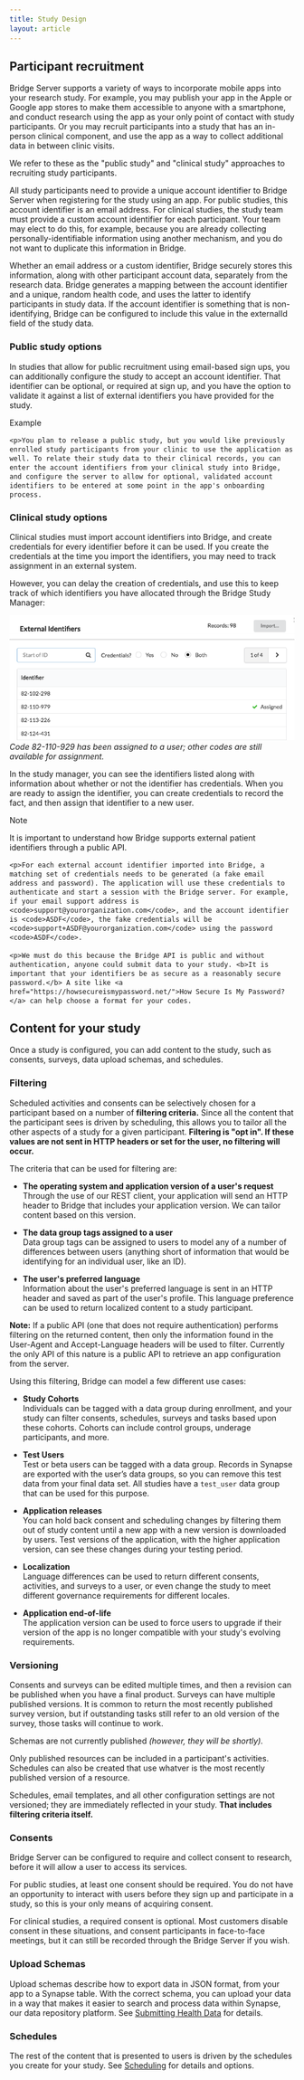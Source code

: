 ```yaml
---
title: Study Design
layout: article
---
```


<div id="toc"></div>

## Participant recruitment

Bridge Server supports a variety of ways to incorporate mobile apps into your research study. For example, you may publish your app in the Apple or Google app stores to make them accessible to anyone with a smartphone, and conduct research using the app as your only point of contact with study participants. Or you may recruit participants into a study that has an in-person clinical component, and use the app as a way to collect additional data in between clinic visits. 

We refer to these as the "public study" and "clinical study" approaches to recruiting study participants.

All study participants need to provide a unique account identifier to Bridge Server when registering for the study using an app. For public studies, this account identifier is an email address. For clinical studies, the study team must provide a custom account identifier for each participant. Your team may elect to do this, for example, because you are already collecting personally-identifiable information using another mechanism, and you do not want to duplicate this information in Bridge.

Whether an email address or a custom identifier, Bridge securely stores this information, along with other participant account data, separately from the research data. Bridge generates a mapping between the account identifier and a unique, random health code, and uses the latter to identify participants in study data. If the account identifier is something that is non-identifying, Bridge can be configured to include this value in the externalId field of the study data.

### Public study options

In studies that allow for public recruitment using email-based sign ups, you can additionally configure the study to accept an account identifier. That identifier can be optional, or required at sign up, and you have the option to validate it against a list of external identifiers you have provided for the study.

<div class="ui message">
    <div class="ui header">Example</div>

    <p>You plan to release a public study, but you would like previously enrolled study participants from your clinic to use the application as well. To relate their study data to their clinical records, you can enter the account identifiers from your clinical study into Bridge, and configure the server to allow for optional, validated account identifiers to be entered at some point in the app's onboarding process.
</div>

### Clinical study options

Clinical studies must import account identifiers into Bridge, and create credentials for every identifier before it can be used. If you create the credentials at the time you import the identifiers, you may need to track assignment in an external system.

However, you can delay the creation of credentials, and use this to keep track of which identifiers you have allocated through the Bridge Study Manager:

![Assigning External IDs](/images/assign_external_id.png)
_Code 82-110-929 has been assigned to a user; other codes are still available for assignment._

In the study manager, you can see the identifiers listed along with information about whether or not the identifier has credentials. When you are ready to assign the identifier, you can create credentials to record the fact, and then assign that identifier to a new user.

<div class="ui warning message">
    <div class="ui header">Note</div>
    <p>It is important to understand how Bridge supports external patient identifiers through a public API.

    <p>For each external account identifier imported into Bridge, a matching set of credentials needs to be generated (a fake email address and password). The application will use these credentials to authenticate and start a session with the Bridge server. For example, if your email support address is <code>support@yourorganization.com</code>, and the account identifier is <code>ASDF</code>, the fake credentials will be <code>support+ASDF@yourorganization.com</code> using the password <code>ASDF</code>.

    <p>We must do this because the Bridge API is public and without authentication, anyone could submit data to your study. <b>It is important that your identifiers be as secure as a reasonably secure password.</b> A site like <a href="https://howsecureismypassword.net/">How Secure Is My Password?</a> can help choose a format for your codes.
</div>

## Content for your study

Once a study is configured, you can add content to the study, such as consents, surveys, data upload schemas, and schedules. 

### Filtering

Scheduled activities and consents can be selectively chosen for a participant based on a number of **filtering criteria.** Since all the content that the participant sees is driven by scheduling, this allows you to tailor all the other aspects of a study for a given participant. **Filtering is "opt in". If these values are not sent in HTTP headers or set for the user, no filtering will occur.** 

The criteria that can be used for filtering are:

* **The operating system and application version of a user's request**<br>Through the use of our REST client, your application will send an HTTP header to Bridge that includes your application version. We can tailor content based on this version.

* **The data group tags assigned to a user**<br>Data group tags can be assigned to users to model any of a number of differences between users (anything short of information that would be identifying for an individual user, like an ID).

* **The user's preferred language**<br>Information about the user's preferred language is sent in an HTTP header and saved as part of the user's profile. This language preference can be used to return localized content to a study participant.

**Note:** If a public API (one that does not require authentication) performs filtering on the returned content, then only the information found in the User-Agent and Accept-Language headers will be used to filter. Currently the only API of this nature is a public API to retrieve an app configuration from the server. 

Using this filtering, Bridge can model a few different use cases: 

* **Study Cohorts**<br>Individuals can be tagged with a data group during enrollment, and your study can filter consents, schedules, surveys and tasks based upon these cohorts. Cohorts can include control groups, underage participants, and more.

* **Test Users**<br>Test or beta users can be tagged with a data group. Records in Synapse are exported with the user’s data groups, so you can remove this test data from your final data set. All studies have a `test_user` data group that can be used for this purpose.

* **Application releases**<br>You can hold back consent and scheduling changes by filtering them out of study content until a new app with a new version is downloaded by users. Test versions of the application, with the higher application version, can see these changes during your testing period.

* **Localization**<br>Language differences can be used to return different consents, activities, and surveys to a user, or even change the study to meet different governance requirements for different locales.

* **Application end-of-life**<br>The application version can be used to force users to upgrade if their version of the app is no longer compatible with your study's evolving requirements.

### Versioning

Consents and surveys can be edited multiple times, and then a revision can be published when you have a final product. Surveys can have multiple published versions. It is common to return the most recently published survey version, but if outstanding tasks still refer to an old version of the survey, those tasks will continue to work.

Schemas are not currently published _(however, they will be shortly)._

Only published resources can be included in a participant's activities. Schedules can also be created that use whatver is the most recently published version of a resource.

Schedules, email templates, and all other configuration settings are not versioned; they are immediately reflected in your study. **That includes filtering criteria itself.**

### Consents

Bridge Server can be configured to require and collect consent to research, before it will allow a user to access its services.

For public studies, at least one consent should be required. You do not have an opportunity to interact with users before they sign up and participate in a study, so this is your only means of acquiring consent.

For clinical studies, a required consent is optional. Most customers disable consent in these situations, and consent participants in face-to-face meetings, but it can still be recorded through the Bridge Server if you wish.

### Upload Schemas

Upload schemas describe how to export data in JSON format, from your app to a Synapse table. With the correct schema, you can upload your data in a way that makes it easier to search and process data within Synapse, our data repository platform. See [Submitting Health Data](/articles/data/submitting_health_data.html) for details.

### Schedules

The rest of the content that is presented to users is driven by the schedules you create for your study. See [Scheduling](/articles/v1/scheduling.html) for details and options.